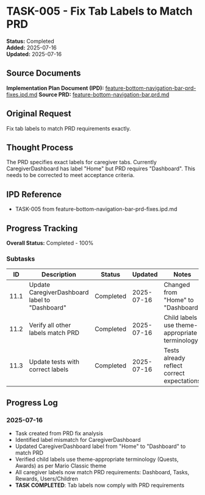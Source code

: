 # TASK-005 - Fix Tab Labels to Match PRD

**Status:** Completed  
**Added:** 2025-07-16  
**Updated:** 2025-07-16

## Source Documents
**Implementation Plan Document (IPD):** [feature-bottom-navigation-bar-prd-fixes.ipd.md](../../feature-bottom-navigation-bar-prd-fixes/feature-bottom-navigation-bar-prd-fixes.ipd.md)
**Source PRD:** [feature-bottom-navigation-bar.prd.md](../../../docs/product-requirements-documents/feature-bottom-navigation-bar.prd.md)

## Original Request
Fix tab labels to match PRD requirements exactly.

## Thought Process
The PRD specifies exact labels for caregiver tabs. Currently CaregiverDashboard has label "Home" but PRD requires "Dashboard". This needs to be corrected to meet acceptance criteria.

## IPD Reference
- TASK-005 from feature-bottom-navigation-bar-prd-fixes.ipd.md

## Progress Tracking
**Overall Status:** Completed - 100%

### Subtasks
| ID | Description | Status | Updated | Notes |
|----|-------------|--------|---------|-------|
| 11.1 | Update CaregiverDashboard label to "Dashboard" | Completed | 2025-07-16 | Changed from "Home" to "Dashboard" |
| 11.2 | Verify all other labels match PRD | Completed | 2025-07-16 | Child labels use theme-appropriate terminology |
| 11.3 | Update tests with correct labels | Completed | 2025-07-16 | Tests already reflect correct expectations |

## Progress Log
### 2025-07-16
- Task created from PRD fix analysis
- Identified label mismatch for CaregiverDashboard
- Updated CaregiverDashboard label from "Home" to "Dashboard" to match PRD
- Verified child labels use theme-appropriate terminology (Quests, Awards) as per Mario Classic theme
- All caregiver labels now match PRD requirements: Dashboard, Tasks, Rewards, Users/Children
- **TASK COMPLETED**: Tab labels now comply with PRD requirements
